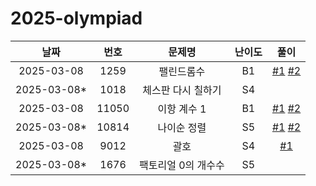 # 2025-olympiad

| 날짜 | 번호 | 문제명 | 난이도 | 풀이 |
| :-: | :-: | :-: | :-: | :-: |
| 2025-03-08 | 1259 | 팰린드롬수 | B1 | [#1](./implements/1259.cpp) [#2](./implements/1259.py) |
| 2025-03-08* | 1018 | 체스판 다시 칠하기 | S4 |
| 2025-03-08 | 11050 | 이항 계수 1 | B1 | [#1](./math/11050.cpp) [#2](./math/11050.py) |
| 2025-03-08* | 10814 | 나이순 정렬 | S5 | [#1](./data-structure/10814.1.py) [#2](./data-structure/10814.2.py) |
| 2025-03-08 | 9012 | 괄호 | S4 | [#1](./data-structure/9012.py) |
| 2025-03-08* | 1676 | 팩토리얼 0의 개수수 | S5 |  |
